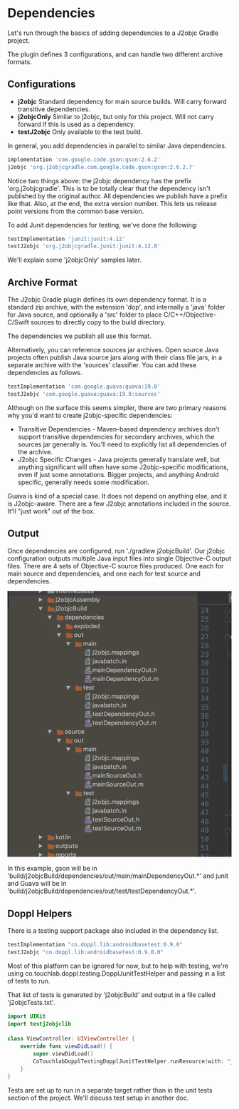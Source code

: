 # Dependencies

Let's run through the basics of adding dependencies to a J2objc Gradle project.

The plugin defines 3 configurations, and can handle two different archive formats.

## Configurations

+ **j2objc** Standard dependency for main source builds. Will carry forward transitive dependencies.
+ **j2objcOnly** Similar to j2objc, but only for this project. Will not carry forward if this is used as a dependency.
+ **testJ2objc** Only available to the test build.

In general, you add dependencies in parallel to similar Java dependencies.

```groovy
implementation 'com.google.code.gson:gson:2.6.2'
j2objc 'org.j2objcgradle.com.google.code.gson:gson:2.6.2.7'
```

Notice two things above: the j2objc dependency has the prefix 'org.j2objcgradle'. This
is to be totally clear that the dependency isn't published by the original author. All
dependencies we publish have a prefix like that. Also, at the end, the extra version number.
This lets us release point versions from the common base version.

To add Junit dependencies for testing, we've done the following:

```groovy
testImplementation 'junit:junit:4.12'
testJ2objc 'org.j2objcgradle.junit:junit:4.12.0'
```

We'll explain some 'j2objcOnly' samples later.

## Archive Format

The J2objc Gradle plugin defines its own dependency format. It is a standard zip archive,
with the extension 'dop', and internally a 'java' folder for Java source, and optionally a
'src' folder to place C/C++/Objective-C/Swift sources to directly copy to the build directory.

The dependencies we publish all use this format.

Alternatively, you can reference sources jar archives. Open source Java projects often publish
Java source jars along with their class file jars, in a separate archive with the 'sources'
classifier. You can add these dependencies as follows.

```groovy
testImplementation 'com.google.guava:guava:19.0'
testJ2objc 'com.google.guava:guava:19.0:sources'
```

Although on the surface this seems simpler, there are two primary reasons why you'd want to
create j2objc-specific dependencies:

+ Transitive Dependencies - Maven-based dependency archives don't support transitive dependencies for
secondary archives, which the sources jar generally is. You'll need to explicitly list all
dependencies of the archive.
+ J2objc Specific Changes - Java projects generally translate well, but anything significant will often
have some J2objc-specific modifications, even if just some annotations. Bigger projects, and anything
Android specific, generally needs some modification.

Guava is kind of a special case. It does not depend on anything else, and it is J2objc-aware. There are a
few J2objc annotations included in the source. It'll "just work" out of the box.

## Output

Once dependencies are configured, run './gradlew j2objcBuild'. Our j2objc configuration outputs multiple
Java input files into single Objective-C output files. There are 4 sets of Objective-C source files produced.
One each for main source and dependencies, and one each for test source and dependencies.

![Build output](buildfolder.png)

In this example, gson will be in 'build/j2objcBuild/dependencies/out/main/mainDependencyOut.&ast;' and junit
and Guava will be in 'build/j2objcBuild/dependencies/out/test/testDependencyOut.&ast;'.

## Doppl Helpers

There is a testing support package also included in the dependency list.

```groovy
testImplementation "co.doppl.lib:androidbasetest:0.9.0"
testJ2objc "co.doppl.lib:androidbasetest:0.9.0.0"
```

Most of this platform can be ignored for now, but to help with testing, we're using
co.touchlab.doppl.testing.DopplJunitTestHelper and passing in a list of tests to run.

That list of tests is generated by 'j2objcBuild' and output in a file called 'j2objcTests.txt'.

```swift
import UIKit
import testj2objclib

class ViewController: UIViewController {
    override func viewDidLoad() {
        super.viewDidLoad()
        CoTouchlabDopplTestingDopplJunitTestHelper.runResource(with: "j2objcTests.txt")
    }
}
```

Tests are set up to run in a separate target rather than in the unit tests section of the project.
We'll discuss test setup in another doc.
